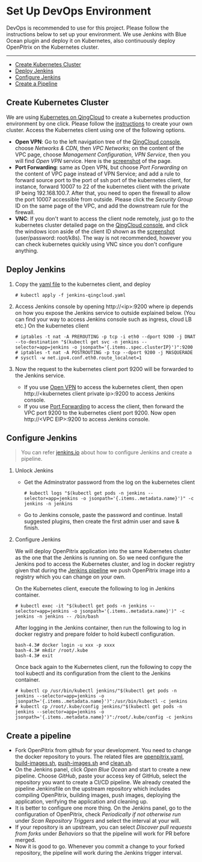 # Set Up DevOps Environment

DevOps is recommended to use for this project. Please follow the instructions below to set up your environment. We use Jenkins with Blue Ocean plugin and deploy it on Kubernetes, also continuously deploy OpenPitrix on the Kubernetes cluster.  

----

- [Create Kubernetes Cluster](#create-kubernetes-cluster)
- [Deploy Jenkins](#deploy-jenkins)
- [Configure Jenkins](#configure-jenkins)
- [Create a Pipeline](#create-a-pipeline)

## Create Kubernetes Cluster

We are using [Kubernetes on QingCloud](https://appcenter.qingcloud.com/apps/app-u0llx5j8) to create a kubernetes production environment by one click. Please follow the [instructions](https://appcenter-docs.qingcloud.com/user-guide/apps/docs/kubernetes/) to create your own cluster. Access the Kubernetes client using one of the following options.
  - **Open VPN**<a id="openvpn"></a>: Go to the left navigation tree of the [QingCloud console](https://console.qingcloud.com), choose _Networks & CDN_, then _VPC Networks_; on the content of the VPC page, choose _Management Configuration_, _VPN Service_, then you will find _Open VPN_ service. Here is the [screenshot](images/openvpn.png) of the page.
  - **Port Forwarding**<a id="port-forwarding"></a>: same as Open VPN, but choose _Port Forwarding_ on the content of VPC page instead of VPN Service; and add a rule to forward source port to the port of ssh port of the kubernetes client, for instance, forward 10007 to 22 of the kubernetes client with the private IP being 192.168.100.7. After that, you need to open the firewall to allow the port 10007 accessible from outside. Please click the _Security Group_ ID on the same page of the VPC, and add the downstream rule for the firewall.
  - **VNC**: If you don't want to access the client node remotely, just go to the kubernetes cluster detailed page on the [QingCloud console](https://console.qingcloud.com), and click the windows icon aside of the client ID shown as the [screenshot](images/kubernets.png) (user/password: root/k8s). The way is not recommended, however you can check kubernetes quickly using VNC since you don't configure anything. 

## Deploy Jenkins

1. Copy the [yaml file](../devops/kubernetes/jenkins-qingcloud.yaml) to the kubernetes client, and deploy
   ```
   # kubectl apply -f jenkins-qingcloud.yaml
   ```

2. Access Jenkins console by opening http://\<ip\>:9200 where ip depends on how you expose the Jenkins service to outside explained below. (You can find your way to access Jenkins console such as ingress, cloud LB etc.) On the kubernetes client
   ```
   # iptables -t nat -A PREROUTING -p tcp -i eth0 --dport 9200 -j DNAT --to-destination "$(kubectl get svc -n jenkins --selector=app=jenkins -o jsonpath='{.items..spec.clusterIP}')":9200
   # iptables -t nat -A POSTROUTING -p tcp --dport 9200 -j MASQUERADE
   # sysctl -w net.ipv4.conf.eth0.route_localnet=1
   ```

3. Now the request to the kubernetes client port 9200 will be forwarded to the Jenkins service. 
   
   - If you use [Open VPN](#openvpn) to access the kubernetes client, then open http://\<kubernetes client private ip\>:9200 to access Jenkins console. 
   - If you use [Port Forwarding](#port-forwarding) to access the client, then forward the VPC port 9200 to the kubernetes client port 9200. Now open http://\<VPC EIP\>:9200 to access Jenkins console.

## Configure Jenkins
   > You can refer [jenkins.io](https://jenkins.io/doc/tutorials/using-jenkins-to-build-a-java-maven-project/) about how to configure Jenkins and create a pipeline.

1. Unlock Jenkins

   - Get the Adminstrator password from the log on the kubernetes client
     ```
     # kubectl logs "$(kubectl get pods -n jenkins --selector=app=jenkins -o jsonpath='{.items..metadata.name}')" -c jenkins -n jenkins
     ```
   - Go to Jenkins console, paste the password and continue. Install suggested plugins, then create the first admin user and save & finish.

2. Configure Jenkins
   
   We will deploy OpenPitrix application into the same Kubernetes cluster as the one that the Jenkins is running on. So we need configure the Jenkins pod to access the Kubernetes cluster, and log in docker registry given that during the [Jenkins pipeline](#create-a-pipeline) we push OpenPitrix image into a registry which you can change on your own. 
  
   On the Kubernetes client, execute the following to log in Jenkins container.
  
     ```
     # kubectl exec -it "$(kubectl get pods -n jenkins --selector=app=jenkins -o jsonpath='{.items..metadata.name}')" -c jenkins -n jenkins -- /bin/bash
     ```
  
     After logging in the Jenkins container, then run the following to log in docker registry and prepare folder to hold kubectl configuration.

     ```
     bash-4.3# docker login -u xxx -p xxxx
     bash-4.3# mkdir /root/.kube
     bash-4.3# exit
     ```
  
     Once back again to the Kubernetes client, run the following to copy the tool kubectl and its configuration from the client to the Jenkins container.

     ```
     # kubectl cp /usr/bin/kubectl jenkins/"$(kubectl get pods -n jenkins --selector=app=jenkins -o jsonpath='{.items..metadata.name}')":/usr/bin/kubectl -c jenkins
     # kubectl cp /root/.kube/config jenkins/"$(kubectl get pods -n jenkins --selector=app=jenkins -o jsonpath='{.items..metadata.name}')":/root/.kube/config -c jenkins
     ```  

## Create a pipeline
  - Fork OpenPitrix from github for your development. You need to change the docker repository to yours. The related files are [openpitrix.yaml](devops/kubernetes/openpitrix.yaml), [build-images.sh](devops/scripts/build-images.sh), [push-images.sh](devops/scripts/push-images.sh) and [clean.sh](devops/scripts/clean.sh).
  - On the Jenkins panel, click _Open Blue Ocean_ and start to create a new pipeline. Choose _GitHub_, paste your access key of GitHub, select the repository you want to create a CI/CD pipeline. We already created the pipeline Jenkinsfile on the upstream repository which includes compiling OpenPitrix, building images, push images, deploying the application, verifying the application and cleaning up.
  - It is better to configure one more thing. On the Jenkins panel, go to the configuration of OpenPitrix, check _Periodically if not otherwise run_ under _Scan Repository Triggers_ and select the interval at your will. 
  - If your repository is an upstream, you can select _Discover pull requests from forks_ under _Behaviors_ so that the pipeline will work for PR before merged.
  - Now it is good to go. Whenever you commit a change to your forked repository, the pipeline will work during the Jenkins trigger interval. 
